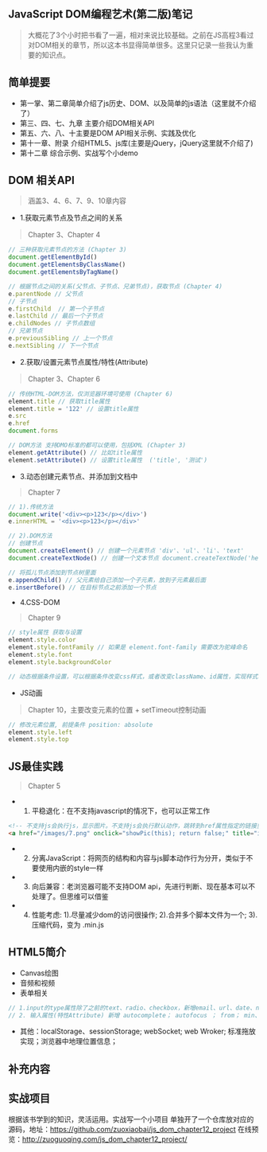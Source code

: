 
## JavaScript DOM编程艺术(第二版)笔记
> 大概花了3个小时把书看了一遍，相对来说比较基础。之前在JS高程3看过对DOM相关的章节，所以这本书显得简单很多。这里只记录一些我认为重要的知识点。

## 简单提要
- 第一掌、第二章简单介绍了js历史、DOM、以及简单的js语法（这里就不介绍了）
- 第三、四、七、九章 主要介绍DOM相关API 
- 第五、六、八、十主要是DOM API相关示例、实践及优化
- 第十一章、附录 介绍HTML5、js库(主要是jQuery，jQuery这里就不介绍了)
- 第十二章 综合示例、实战写个小demo

## DOM 相关API
> 涵盖3、4、6、7、9、10章内容
- 1.获取元素节点及节点之间的关系 
> Chapter 3、Chapter 4
```js
// 三种获取元素节点的方法 (Chapter 3)
document.getElementById()
document.getElementsByClassName()
document.getElementsByTagName()

// 根据节点之间的关系(父节点、子节点、兄弟节点)，获取节点 (Chapter 4)
e.parentNode // 父节点
// 子节点
e.firstChild  // 第一个子节点
e.lastChild // 最后一个子节点
e.childNodes // 子节点数组
// 兄弟节点
e.previousSibling // 上一个节点
e.nextSibling // 下一个节点
```

- 2.获取/设置元素节点属性/特性(Attribute)
> Chapter 3、Chapter 6
```js
// 传统HTML-DOM方法，仅浏览器环境可使用 (Chapter 6)
element.title // 获取title属性
element.title = '122' // 设置title属性
e.src
e.href
document.forms 

// DOM方法 支持DMO标准的都可以使用，包括XML (Chapter 3)  
element.getAttribute() // 比如title属性
element.setAttribute() // 设置title属性  ('title', '测试')
```

- 3.动态创建元素节点、并添加到文档中
> Chapter 7 
``` js
// 1).传统方法
document.write('<div><p>123</p></div>')
e.innerHTML = '<div><p>123</p></div>'

// 2).DOM方法
// 创建节点
document.createElement() // 创建一个元素节点 'div'、'ul'、'li'、'text'
document.createTextNode() // 创建一个文本节点 document.createTextNode('hello world')

// 将孤儿节点添加到节点树里面
e.appendChild() // 父元素给自己添加一个子元素，放到子元素最后面
e.insertBefore() // 在目标节点之前添加一个节点
```
- 4.CSS-DOM 
> Chapter 9
```js
// style属性 获取与设置
element.style.color 
element.style.fontFamily // 如果是 element.font-family 需要改为驼峰命名
element.style.font
element.style.backgroundColor

// 动态根据条件设置，可以根据条件改变css样式，或者改变className、id属性，实现样式动态切换
```
- JS动画
> Chapter 10，主要改变元素的位置 + setTimeout控制动画
 ```js
// 修改元素位置, 前提条件 position: absolute
element.style.left 
element.style.top
````

## JS最佳实践
> Chapter 5
- 1. 平稳退化：在不支持javascript的情况下，也可以正常工作
```html
<!-- 不支持js会执行js，显示图片。不支持js会执行默认动作，跳转到href属性指定的链接里 -->
<a href="/images/7.png" onclick="showPic(this); return false;" title="img">链接a</a>
```
- 2. 分离JavaScript：将网页的结构和内容与js脚本动作行为分开，类似于不要使用内嵌的style一样
- 3. 向后兼容：老浏览器可能不支持DOM api，先进行判断、现在基本可以不处理了。但思维可以借鉴
- 4. 性能考虑: 1).尽量减少dom的访问很操作; 2).合并多个脚本文件为一个; 3).压缩代码，变为 .min.js

## HTML5简介
- Canvas绘图
- 音频和视频 <audio>、<video>
- 表单相关 
```js
// 1.input的type属性除了之前的text、radio、checkbox，新增email、url、date、number、range、search、tel、color
// 2. 输入属性(特性Attribute) 新增 autocomplete； autofocus ； from； min、max、step（type=number或range；pattern 正则；placeholder、required

```
- 其他：localStorage、sessionStorage; webSocket; web Wroker; 标准拖放实现；浏览器中地理位置信息；

## 补充内容

## 实战项目
根据该书学到的知识，灵活运用。实战写一个小项目
单独开了一个仓库放对应的源码，地址：https://github.com/zuoxiaobai/js_dom_chapter12_project
在线预览：http://zuoguoqing.com/js_dom_chapter12_project/
